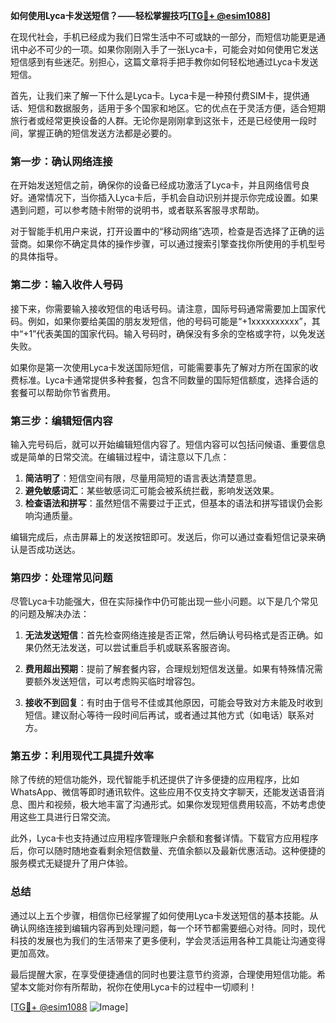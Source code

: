 **如何使用Lyca卡发送短信？——轻松掌握技巧[[TG💪+ @esim1088](https://t.me/s/esim1088)]**

在现代社会，手机已经成为我们日常生活中不可或缺的一部分，而短信功能更是通讯中必不可少的一项。如果你刚刚入手了一张Lyca卡，可能会对如何使用它发送短信感到有些迷茫。别担心，这篇文章将手把手教你如何轻松地通过Lyca卡发送短信。

首先，让我们来了解一下什么是Lyca卡。Lyca卡是一种预付费SIM卡，提供通话、短信和数据服务，适用于多个国家和地区。它的优点在于灵活方便，适合短期旅行者或经常更换设备的人群。无论你是刚刚拿到这张卡，还是已经使用一段时间，掌握正确的短信发送方法都是必要的。

### **第一步：确认网络连接**
在开始发送短信之前，确保你的设备已经成功激活了Lyca卡，并且网络信号良好。通常情况下，当你插入Lyca卡后，手机会自动识别并提示你完成设置。如果遇到问题，可以参考随卡附带的说明书，或者联系客服寻求帮助。

对于智能手机用户来说，打开设置中的“移动网络”选项，检查是否选择了正确的运营商。如果你不确定具体的操作步骤，可以通过搜索引擎查找你所使用的手机型号的具体指导。

### **第二步：输入收件人号码**
接下来，你需要输入接收短信的电话号码。请注意，国际号码通常需要加上国家代码。例如，如果你要给美国的朋友发短信，他的号码可能是“+1xxxxxxxxxx”，其中“+1”代表美国的国家代码。输入号码时，确保没有多余的空格或字符，以免发送失败。

如果你是第一次使用Lyca卡发送国际短信，可能需要事先了解对方所在国家的收费标准。Lyca卡通常提供多种套餐，包含不同数量的国际短信额度，选择合适的套餐可以帮助你节省费用。

### **第三步：编辑短信内容**
输入完号码后，就可以开始编辑短信内容了。短信内容可以包括问候语、重要信息或是简单的日常交流。在编辑过程中，请注意以下几点：

1. **简洁明了**：短信空间有限，尽量用简短的语言表达清楚意思。
2. **避免敏感词汇**：某些敏感词汇可能会被系统拦截，影响发送效果。
3. **检查语法和拼写**：虽然短信不需要过于正式，但基本的语法和拼写错误仍会影响沟通质量。

编辑完成后，点击屏幕上的发送按钮即可。发送后，你可以通过查看短信记录来确认是否成功送达。

### **第四步：处理常见问题**
尽管Lyca卡功能强大，但在实际操作中仍可能出现一些小问题。以下是几个常见的问题及解决办法：

1. **无法发送短信**：首先检查网络连接是否正常，然后确认号码格式是否正确。如果仍然无法发送，可以尝试重启手机或联系客服咨询。
   
2. **费用超出预期**：提前了解套餐内容，合理规划短信发送量。如果有特殊情况需要额外发送短信，可以考虑购买临时增容包。

3. **接收不到回复**：有时由于信号不佳或其他原因，可能会导致对方未能及时收到短信。建议耐心等待一段时间后再试，或者通过其他方式（如电话）联系对方。

### **第五步：利用现代工具提升效率**
除了传统的短信功能外，现代智能手机还提供了许多便捷的应用程序，比如WhatsApp、微信等即时通讯软件。这些应用不仅支持文字聊天，还能发送语音消息、图片和视频，极大地丰富了沟通形式。如果你发现短信费用较高，不妨考虑使用这些工具进行日常交流。

此外，Lyca卡也支持通过应用程序管理账户余额和套餐详情。下载官方应用程序后，你可以随时随地查看剩余短信数量、充值余额以及最新优惠活动。这种便捷的服务模式无疑提升了用户体验。

### **总结**
通过以上五个步骤，相信你已经掌握了如何使用Lyca卡发送短信的基本技能。从确认网络连接到编辑内容再到处理问题，每一个环节都需要细心对待。同时，现代科技的发展也为我们的生活带来了更多便利，学会灵活运用各种工具能让沟通变得更加高效。

最后提醒大家，在享受便捷通信的同时也要注意节约资源，合理使用短信功能。希望本文能对你有所帮助，祝你在使用Lyca卡的过程中一切顺利！

[[TG💪+ @esim1088](https://t.me/s/esim1088) ![Image](https://i.postimg.cc/4NQfJmqS/Snipaste-2025-05-13-00-14-12.png)]